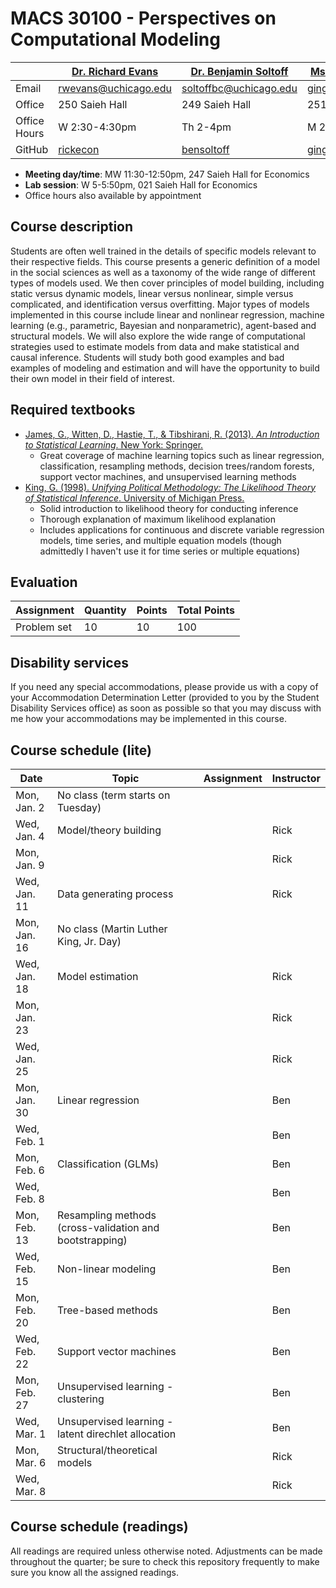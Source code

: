# MACS 30100 - Perspectives on Computational Modeling

|  | [Dr. Richard Evans](https://sites.google.com/site/rickecon/) | [Dr. Benjamin Soltoff](http://www.bensoltoff.com/) | [Ms. Ging Cee Ng](https://sites.google.com/a/uchicago.edu/gingceeng/) (TA) |
|--------------|--------------------------------------------------------------|----------------------------------------------------|----------------------------------------------------------------------------|
| Email | rwevans@uchicago.edu | soltoffbc@uchicago.edu | gingcee@uchicago.edu |
| Office | 250 Saieh Hall | 249 Saieh Hall | 251 Saieh Hall |
| Office Hours | W 2:30-4:30pm | Th 2-4pm | M 2-3pm |
| GitHub | [rickecon](https://github.com/rickecon) | [bensoltoff](https://github.com/bensoltoff) | [gingcee](https://github.com/gingcee) |

* **Meeting day/time**: MW 11:30-12:50pm, 247 Saieh Hall for Economics
* **Lab session**: W 5-5:50pm, 021 Saieh Hall for Economics
* Office hours also available by appointment

## Course description

Students are often well trained in the details of specific models relevant to their respective fields. This course presents a generic definition of a model in the social sciences as well as a taxonomy of the wide range of different types of models used. We then cover principles of model building, including static versus dynamic models, linear versus nonlinear, simple versus complicated, and identification versus overfitting. Major types of models implemented in this course include linear and nonlinear regression, machine learning (e.g., parametric, Bayesian and nonparametric), agent-based and structural models. We will also explore the wide range of computational strategies used to estimate models from data and make statistical and causal inference. Students will study both good examples and bad examples of modeling and estimation and will have the opportunity to build their own model in their field of interest.

## Required textbooks

* [James, G., Witten, D., Hastie, T., & Tibshirani, R. (2013). *An Introduction to Statistical Learning*. New York: Springer.](http://link.springer.com.proxy.uchicago.edu/book/10.1007%2F978-1-4614-7138-7)
    * Great coverage of machine learning topics such as linear regression, classification, resampling methods, decision trees/random forests, support vector machines, and unsupervised learning methods
* [King, G. (1998). *Unifying Political Methodology: The Likelihood Theory of Statistical Inference*. University of Michigan Press.](http://proxy.uchicago.edu/login?url=http://search.ebscohost.com/login.aspx?direct=true&db=e000xna&AN=317921&site=ehost-live&scope=site)
    * Solid introduction to likelihood theory for conducting inference
    * Thorough explanation of maximum likelihood explanation
    * Includes applications for continuous and discrete variable regression models, time series, and multiple equation models (though admittedly I haven't use it for time series or multiple equations)

## Evaluation

Assignment | Quantity | Points | Total Points
-----------|----------|--------|-------------
Problem set| 10 | 10 | 100

## Disability services

If you need any special accommodations, please provide us with a copy of your Accommodation Determination Letter (provided to you by the Student Disability Services office) as soon as possible so that you may discuss with me how your accommodations may be implemented in this course.

## Course schedule (lite)

| Date | Topic | Assignment | Instructor |
|--------------|---------------------------------------------------------|------------|------------|
| Mon, Jan. 2 | No class (term starts on Tuesday) |  |  |
| Wed, Jan. 4 | Model/theory building |  | Rick |
| Mon, Jan. 9 |  |  | Rick |
| Wed, Jan. 11 | Data generating process |  | Rick |
| Mon, Jan. 16 | No class (Martin Luther King, Jr. Day) |  |  |
| Wed, Jan. 18 | Model estimation |  | Rick |
| Mon, Jan. 23 |  |  | Rick |
| Wed, Jan. 25 |  |  | Rick |
| Mon, Jan. 30 | Linear regression |  | Ben |
| Wed, Feb. 1 |  |  | Ben |
| Mon, Feb. 6 | Classification (GLMs) |  | Ben |
| Wed, Feb. 8 |  |  | Ben |
| Mon, Feb. 13 | Resampling methods (cross-validation and bootstrapping) |  | Ben |
| Wed, Feb. 15 | Non-linear modeling |  | Ben |
| Mon, Feb. 20 | Tree-based methods |  | Ben |
| Wed, Feb. 22 | Support vector machines |  | Ben |
| Mon, Feb. 27 | Unsupervised learning - clustering |  | Ben |
| Wed, Mar. 1 | Unsupervised learning - latent direchlet allocation |  | Ben |
| Mon, Mar. 6 | Structural/theoretical models |  | Rick |
| Wed, Mar. 8 |  |  | Rick |

## Course schedule (readings)

All readings are required unless otherwise noted. Adjustments can be made throughout the quarter; be sure to check this repository frequently to make sure you know all the assigned readings.



